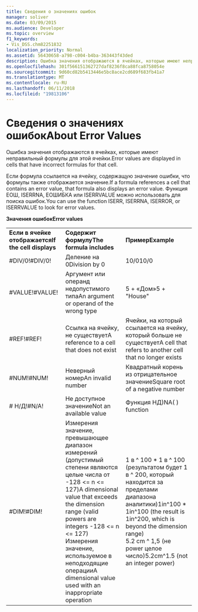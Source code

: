 ```yaml
---
title: Сведения о значениях ошибок
manager: soliver
ms.date: 03/09/2015
ms.audience: Developer
ms.topic: overview
f1_keywords:
- Vis_DSS.chm82251832
localization_priority: Normal
ms.assetid: 56430658-a798-c004-b4ba-363443f43ded
description: Ошибка значения отображаются в ячейках, которые имеют неправильный формулы для этой ячейки.
ms.openlocfilehash: 301f566151362727daf8236f8ca88fca8758054e
ms.sourcegitcommit: 9d60cd82b5413446e5bc8ace2cd689f683fb41a7
ms.translationtype: MT
ms.contentlocale: ru-RU
ms.lasthandoff: 06/11/2018
ms.locfileid: "19813106"
---
```

# <a name="about-error-values"></a><span data-ttu-id="f3889-103">Сведения о значениях ошибок</span><span class="sxs-lookup"><span data-stu-id="f3889-103">About Error Values</span></span>

<span data-ttu-id="f3889-104">Ошибка значения отображаются в ячейках, которые имеют неправильный формулы для этой ячейки.</span><span class="sxs-lookup"><span data-stu-id="f3889-104">Error values are displayed in cells that have incorrect formulas for that cell.</span></span>
  
<span data-ttu-id="f3889-105">Если формула ссылается на ячейку, содержащую значение ошибки, что формулы также отображается значение.</span><span class="sxs-lookup"><span data-stu-id="f3889-105">If a formula references a cell that contains an error value, that formula also displays an error value.</span></span> <span data-ttu-id="f3889-106">Функция ЕОШ, ISERRNA, ЕОШИБКА или ISERRVALUE можно использовать для поиска ошибок.</span><span class="sxs-lookup"><span data-stu-id="f3889-106">You can use the function ISERR, ISERRNA, ISERROR, or ISERRVALUE to look for error values.</span></span>
  
<span data-ttu-id="f3889-107">**Значения ошибок**</span><span class="sxs-lookup"><span data-stu-id="f3889-107">**Error values**</span></span>

||||
|:-----|:-----|:-----|
|<span data-ttu-id="f3889-108">**Если в ячейке отображается**</span><span class="sxs-lookup"><span data-stu-id="f3889-108">**If the cell displays**</span></span> <br/> |<span data-ttu-id="f3889-109">**Содержит формулу**</span><span class="sxs-lookup"><span data-stu-id="f3889-109">**The formula includes**</span></span> <br/> |<span data-ttu-id="f3889-110">**Пример**</span><span class="sxs-lookup"><span data-stu-id="f3889-110">**Example**</span></span> <br/> |
| <span data-ttu-id="f3889-111">#DIV/0!</span><span class="sxs-lookup"><span data-stu-id="f3889-111">#DIV/0!</span></span>  <br/> |<span data-ttu-id="f3889-112">Деление на 0</span><span class="sxs-lookup"><span data-stu-id="f3889-112">Division by 0</span></span>  <br/> |<span data-ttu-id="f3889-113">10/0</span><span class="sxs-lookup"><span data-stu-id="f3889-113">10/0</span></span>  <br/> |
| <span data-ttu-id="f3889-114">#VALUE!</span><span class="sxs-lookup"><span data-stu-id="f3889-114">#VALUE!</span></span>  <br/> | <span data-ttu-id="f3889-115">Аргумент или операнд недопустимого типа</span><span class="sxs-lookup"><span data-stu-id="f3889-115">An argument or operand of the wrong type</span></span>  <br/> | <span data-ttu-id="f3889-116">5 + «Дом»</span><span class="sxs-lookup"><span data-stu-id="f3889-116">5 + "House"</span></span>  <br/> |
| <span data-ttu-id="f3889-117">#REF!</span><span class="sxs-lookup"><span data-stu-id="f3889-117">#REF!</span></span>  <br/> | <span data-ttu-id="f3889-118">Ссылка на ячейку, не существует</span><span class="sxs-lookup"><span data-stu-id="f3889-118">A reference to a cell that does not exist</span></span>  <br/> | <span data-ttu-id="f3889-119">Ячейки, на который ссылается на ячейку, который больше не существует</span><span class="sxs-lookup"><span data-stu-id="f3889-119">A cell that refers to another cell that no longer exists</span></span>  <br/> |
| <span data-ttu-id="f3889-120">#NUM!</span><span class="sxs-lookup"><span data-stu-id="f3889-120">#NUM!</span></span>  <br/> | <span data-ttu-id="f3889-121">Неверный номер</span><span class="sxs-lookup"><span data-stu-id="f3889-121">An invalid number</span></span>  <br/> | <span data-ttu-id="f3889-122">Квадратный корень из отрицательное значение</span><span class="sxs-lookup"><span data-stu-id="f3889-122">Square root of a negative number</span></span>  <br/> |
| <span data-ttu-id="f3889-123"># Н/Д!</span><span class="sxs-lookup"><span data-stu-id="f3889-123">#N/A!</span></span>  <br/> | <span data-ttu-id="f3889-124">Не доступное значение</span><span class="sxs-lookup"><span data-stu-id="f3889-124">Not an available value</span></span>  <br/> | <span data-ttu-id="f3889-125">Функция НД)</span><span class="sxs-lookup"><span data-stu-id="f3889-125">NA( ) function</span></span>  <br/> |
| <span data-ttu-id="f3889-126">#DIM!</span><span class="sxs-lookup"><span data-stu-id="f3889-126">#DIM!</span></span>  <br/> | <span data-ttu-id="f3889-127">Измерения значение, превышающее диапазон измерений (допустимый степени являются целые числа от -128 \<= n \<= 127)</span><span class="sxs-lookup"><span data-stu-id="f3889-127">A dimensional value that exceeds the dimension range (valid powers are integers -128 \<= n \<= 127)</span></span>  <br/> <span data-ttu-id="f3889-128">Измерения значение, используемое в неподходящие операции</span><span class="sxs-lookup"><span data-stu-id="f3889-128">A dimensional value used with an inappropriate operation</span></span>  <br/> |<span data-ttu-id="f3889-129">1 в ^ 100 \* 1 в ^ 100 (результатом будет 1 в ^ 200, который находится за пределами диапазона аналитики)</span><span class="sxs-lookup"><span data-stu-id="f3889-129">1in^100 \* 1in^100 (the result is 1in^200, which is beyond the dimension range)</span></span>  <br/> <span data-ttu-id="f3889-130">5.2 cm ^ 1,5 (не power целое число)</span><span class="sxs-lookup"><span data-stu-id="f3889-130">5.2cm^1.5 (not an integer power)</span></span>  <br/> |
   

